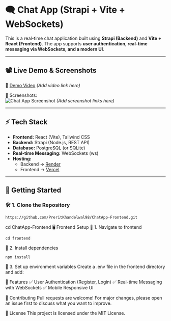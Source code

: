 # 🗨️ Chat App (Strapi + Vite + WebSockets)

This is a real-time chat application built using **Strapi (Backend)** and **Vite + React (Frontend)**. The app supports **user authentication, real-time messaging via WebSockets, and a modern UI**.

---

## 📽️ **Live Demo & Screenshots**
🎥 [Demo Video](#) *(Add video link here)*  

📸 Screenshots:  
![Chat App Screenshot](#) *(Add screenshot links here)*  

---

## ⚡ **Tech Stack**
- **Frontend:** React (Vite), Tailwind CSS
- **Backend:** Strapi (Node.js, REST API)
- **Database:** PostgreSQL (or SQLite)
- **Real-time Messaging:** WebSockets (ws)
- **Hosting:**  
  - Backend → [Render]((https://chatapp-backend-strapi.onrender.com))  
  - Frontend → [Vercel]((https://chat-app-frontend-r3fh.vercel.app/))

---

## 🚀 **Getting Started**

### 🛠️ **1. Clone the Repository**
```
https://github.com/PreritKhandelwal98/ChatApp-Frontend.git
```
cd ChatApp-Frontend
🖥️ Frontend Setup
📌 1. Navigate to frontend
```
cd frontend
```
📌 2. Install dependencies
```
npm install
```
📌 3. Set up environment variables
Create a .env file in the frontend directory and add:

🎯 Features
✅ User Authentication (Register, Login)
✅ Real-time Messaging with WebSockets
✅ Mobile Responsive UI

🤝 Contributing
Pull requests are welcome! For major changes, please open an issue first to discuss what you want to improve.

📜 License
This project is licensed under the MIT License.
